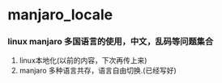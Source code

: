 # manjaro_locale
### linux manjaro 多国语言的使用，中文，乱码等问题集合
1. linux本地化(以前的内容，下次再传上来)
2. manjaro 多种语言共存，语言自由切换.(已经写好)

